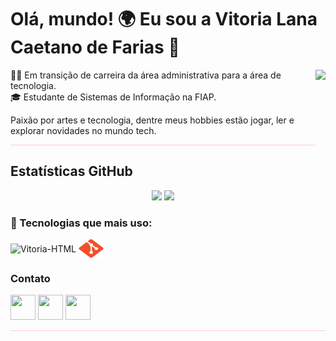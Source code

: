 # Olá, mundo! 🌍 Eu sou a Vitoria Lana Caetano de Farias 🌸

<p align="center">
  <img height="200em" src="https://user-images.githubusercontent.com/97471199/230774187-e482399b-492c-4c17-a831-0314bf90526e.png" align="right"/>
</p>

👩‍💻 Em transição de carreira da área administrativa para a área de tecnologia.<br>
🎓 Estudante de Sistemas de Informação na FIAP.<br>

Paixão por artes e tecnologia, dentre meus hobbies estão jogar, ler e explorar novidades no mundo tech.

<hr style="background-color: #ffcccb; border-radius: 1px; ">

## Estatísticas GitHub

<div align="center">
  <img height="150em" src="https://github-readme-stats.vercel.app/api?username=vickyeqq&show_icons=true&theme=buefy&include_all_commits=true&count_private=true"/>
  <img height="150em" src="https://github-readme-stats.vercel.app/api/top-langs/?username=vickyeqq&layout=compact&langs_count=7&theme=buefy"/>
</div>

### 💖 Tecnologias que mais uso:
<div style="display: inline-block;">
  <img align="center" alt="Vitoria-HTML" height="30" width="40" src="https://user-images.githubusercontent.com/74669052/211087011-aeaceb87-67f7-4978-a428-769ed7af68c5.svg">
  <img align="center" alt="Vitoria-GIT" height="30" width="40" src="https://github.com/devicons/devicon/blob/v2.15.1/icons/git/git-original.svg">
</div>

### Contato
<div style="display: inline_block">
  <a href="https://www.linkedin.com/in/vitorialana/" target="_blank"><img src="https://i.ibb.co/Kx2GSrT/linkedin.png" width="40" height="40"></a>
  <a href="mailto:vit_lana@hotmail.com"><img src="https://cdn.icon-icons.com/icons2/2642/PNG/512/google_mail_gmail_logo_icon_159346.png" width="40" height="40"/></a>
  <a href="https://wa.me/5511968702939"><img src="https://cdn.icon-icons.com/icons2/2429/PNG/512/whatsapp_logo_icon_147205.png" width="40" height="40"/></a>
</div>

<hr style="background-color: #ffcccb; border-radius: 1px; ">


